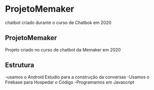 # ProjetoMemaker
chatbot criado durante o curso de Chatbok em 2020

## ProjetoMemaker
Projeto criado no curso de chatbot da Memaker em 2020
## Estrutura
-usamos o Android Estudio para a construção da conversas
-Usamos o Firebase para Hospedar o Código
-Programamos em Javascript

